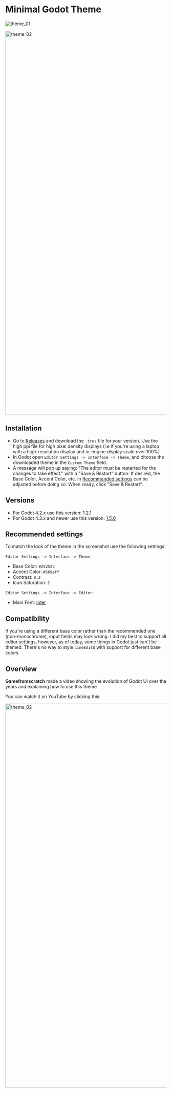 
# Minimal Godot Theme

![theme_01](https://github.com/passivestar/godot-minimal-theme/assets/60579014/84f7672b-2313-47f4-b4c5-0db7020756d7)

<img width="1200" alt="theme_02" src="https://github.com/passivestar/godot-minimal-theme/assets/60579014/c85e66c1-a3a2-4b2d-8f2f-e1e3a43b19e5">

## Installation

- Go to [Releases](https://github.com/passivestar/godot-minimal-theme/releases) and download the `.tres` file for your version. Use the high ppi file for high pixel density displays (i.e if you're using a laptop with a high-resolution display and in-engine display scale over 100%)
- In Godot open `Editor Settings -> Interface -> Theme`, and choose the downloaded theme in the `Custom Theme` field.
- A message will pop up saying: "The editor must be restarted for the changes to take effect." with a "Save & Restart" button. If desired, the Base Color, Accent Color, etc. in [Recommended settings](https://github.com/passivestar/godot-minimal-theme?tab=readme-ov-file#recommended-settings) can be adjusted before doing so. When ready, click "Save & Restart".

## Versions

- For Godot 4.2.x use this version: [1.2.1](https://github.com/passivestar/godot-minimal-theme/releases/tag/1.2.1)
- For Godot 4.3.x and newer use this version: [1.5.0](https://github.com/passivestar/godot-minimal-theme/releases/tag/1.6.0)

## Recommended settings

To match the look of the theme in the screenshot use the following settings:

`Editor Settings -> Interface -> Theme`:

- Base Color: `#252525`
- Accent Color: `#569eff`
- Contrast: `0.2`
- Icon Saturation: `2`

`Editor Settings -> Interface -> Editor`:

- Main Font: [Inter](https://rsms.me/inter/)

## Compatibility

If you're using a different base color rather than the recommended one (non-monochrome), input fields may look wrong. I did my best to support all editor settings, however, as of today, some things in Godot just can't be themed. There's no way to style `LineEdit`s with support for different base colors

## Overview

**Gamefromscratch** made a video showing the evolution of Godot UI over the years and explaining how to use this theme

You can watch it on YouTube by clicking this:

<a href="https://youtu.be/WmZq3UgOGKY"><img width="1200" alt="theme_02" src="https://github.com/passivestar/godot-minimal-theme/assets/60579014/7993fb01-1231-4c33-97da-fb3e24d09816"></a>
